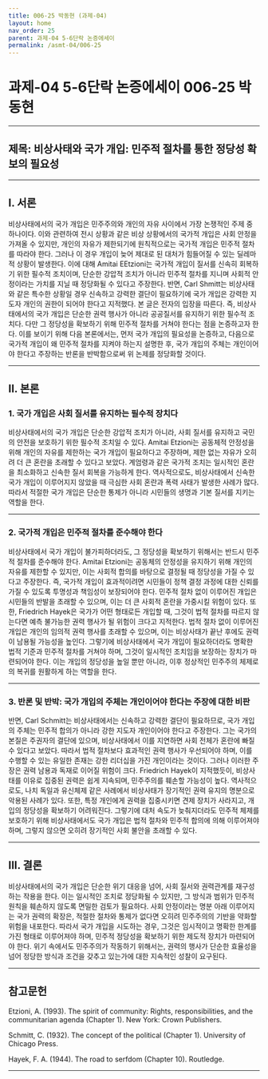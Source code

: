 ```yaml
---
title: 006-25 박동현 (과제-04)
layout: home
nav_order: 25
parent: 과제-04 5-6단락 논증에세이
permalink: /asmt-04/006-25
---
```


# 과제-04 5-6단락 논증에세이 006-25 박동현 

---

## 제목: 비상사태와 국가 개입: 민주적 절차를 통한 정당성 확보의 필요성

---

## I. 서론

비상사태에서의 국가 개입은 민주주의와 개인의 자유 사이에서 가장 논쟁적인 주제 중 하나이다. 이와 관련하여 전시 상황과 같은 비상 상황에서의 국가적 개입은 사회 안정을 가져올 수 있지만, 개인의 자유가 제한되기에 원칙적으로는 국가적 개입은 민주적 절차를 따라야 한다. 그러나 이 경우 개입이 늦어 제대로 된 대처가 힘들어질 수 있는 딜레마적 상황이 발생한다. 이에 대해 Amitai EEtzioni는 국가적 개입이 질서를 신속히 회복하기 위한 필수적 조치이며, 단순한 강압적 조치가 아니라 민주적 절차를 지니며 사회적 안정이라는 가치를 지닐 때 정당화될 수 있다고 주장한다. 반면, Carl Shmitt는 비상사태와 같은 특수한 상황일 경우 신속하고 강력한 결단이 필요하기에 국가 개입은 강력한 지도자 개인의 권한이 되어야 한다고 지적했다. 본 글은 전자의 입장을 따른다. 즉, 비상사태에서의 국가 개입은 단순한 권력 행사가 아니라 공공질서를 유지하기 위한 필수적 조치다. 다만 그 정당성을 확보하기 위해 민주적 절차를 거쳐야 한다는 점을 논증하고자 한다. 이를 보이기 위해 다음 본론에서는, 먼저 국가 개입의 필요성을 논증하고, 다음으로 국가적 개입이 왜 민주적 절차를 지켜야 하는지 설명한 후, 국가 개입의 주체는 개인이어야 한다고 주장하는 반론을 반박함으로써 위 논제를 정당화할 것이다.

---

## II. 본론

### 1. 국가 개입은 사회 질서를 유지하는 필수적 장치다

비상사태에서의 국가 개입은 단순한 강압적 조치가 아니라, 사회 질서를 유지하고 국민의 안전을 보호하기 위한 필수적 조치일 수 있다. Amitai Etzioni는 공동체적 안정성을 위해 개인의 자유를 제한하는 국가 개입이 필요하다고 주장하며, 제한 없는 자유가 오히려 더 큰 혼란을 초래할 수 있다고 보았다. 계엄령과 같은 국가적 조치는 일시적인 혼란을 최소화하고 신속한 질서 회복을 가능하게 한다. 역사적으로도, 비상사태에서 신속한 국가 개입이 이루어지지 않았을 때 극심한 사회 혼란과 폭력 사태가 발생한 사례가 많다. 따라서 적절한 국가 개입은 단순한 통제가 아니라 시민들의 생명과 기본 질서를 지키는 역할을 한다.

---

### 2. 국가적 개입은 민주적 절차를 준수해야 한다

비상사태에서 국가 개입이 불가피하더라도, 그 정당성을 확보하기 위해서는 반드시 민주적 절차를 준수해야 한다. Amitai Etzioni는 공동체의 안정성을 유지하기 위해 개인의 자유를 제한할 수 있지만, 이는 사회적 합의를 바탕으로 결정될 때 정당성을 가질 수 있다고 주장한다. 즉, 국가적 개입이 효과적이려면 시민들이 정책 결정 과정에 대한 신뢰를 가질 수 있도록 투명성과 책임성이 보장되어야 한다. 민주적 절차 없이 이루어진 개입은 시민들의 반발을 초래할 수 있으며, 이는 더 큰 사회적 혼란을 가중시킬 위험이 있다. 또한, Friedrich Hayek은 국가가 어떤 형태로든 개입할 때, 그것이 법적 절차를 따르지 않는다면 예측 불가능한 권력 행사가 될 위험이 크다고 지적한다. 법적 절차 없이 이루어진 개입은 개인의 임의적 권력 행사를 초래할 수 있으며, 이는 비상사태가 끝난 후에도 권력이 남용될 가능성을 높인다. 그렇기에 비상사태에서 국가 개입이 필요하더라도 명확한 법적 기준과 민주적 절차를 거쳐야 하며, 그것이 일시적인 조치임을 보장하는 장치가 마련되어야 한다. 이는 개입의 정당성을 높일 뿐만 아니라, 이후 정상적인 민주주의 체제로의 복귀를 원활하게 하는 역할을 한다.

---

### 3. 반론 및 반박: 국가 개입의 주체는 개인이어야 한다는 주장에 대한 비판

반면, Carl Schmitt는 비상사태에서는 신속하고 강력한 결단이 필요하므로, 국가 개입의 주체는 민주적 합의가 아니라 강한 지도자 개인이어야 한다고 주장한다. 그는 국가의 본질은 주권자의 결단에 있으며, 비상사태에서 이를 지연하면 사회 전체가 혼란에 빠질 수 있다고 보았다. 따라서 법적 절차보다 효과적인 권력 행사가 우선되어야 하며, 이를 수행할 수 있는 유일한 존재는 강한 리더십을 가진 개인이라는 것이다. 그러나 이러한 주장은 권력 남용과 독재로 이어질 위험이 크다. Friedrich Hayek이 지적했듯이, 비상사태를 이유로 집중된 권력은 쉽게 지속되며, 민주주의를 훼손할 가능성이 높다. 역사적으로도, 나치 독일과 유신체제 같은 사례에서 비상사태가 장기적인 권력 유지의 명분으로 악용된 사례가 있다. 또한, 특정 개인에게 권력을 집중시키면 견제 장치가 사라지고, 개입의 정당성을 확보하기 어려워진다. 그렇기에 대처 속도가 늦춰지더라도 민주적 체제를 보호하기 위해 비상사태에서도 국가 개입은 법적 절차와 민주적 합의에 의해 이루어져야 하며, 그렇지 않으면 오히려 장기적인 사회 불안을 초래할 수 있다.

---

## III. 결론

비상사태에서의 국가 개입은 단순한 위기 대응을 넘어, 사회 질서와 권력관계를 재구성하는 작용을 한다. 이는 일시적인 조치로 정당화될 수 있지만, 그 방식과 범위가 민주적 원칙을 훼손하지 않도록 면밀한 검토가 필요하다. 사회 안정이라는 명분 아래 이루어지는 국가 권력의 확장은, 적절한 절차와 통제가 없다면 오히려 민주주의의 기반을 약화할 위험을 내포한다. 따라서 국가 개입을 시도하는 경우, 그것은 임시적이고 명확한 한계를 가진 형태로 이루어져야 하며, 민주적 정당성을 확보하기 위한 제도적 장치가 마련되어야 한다. 위기 속에서도 민주주의가 작동하기 위해서는, 권력의 행사가 단순한 효율성을 넘어 정당한 방식과 조건을 갖추고 있는가에 대한 지속적인 성찰이 요구된다.

---

## 참고문헌

Etzioni, A. (1993). The spirit of community: Rights, responsibilities, and the communitarian agenda (Chapter 1). New York: Crown Publishers.

Schmitt, C. (1932). The concept of the political (Chapter 1). University of Chicago Press.

Hayek, F. A. (1944). The road to serfdom (Chapter 10). Routledge.

---